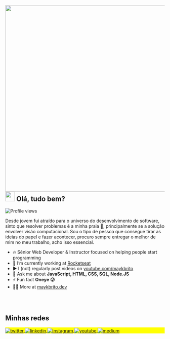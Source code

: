 <img align="right" height="590em" src="https://imgur.com/jCZCTzS.png"/>
<h2 align="left"><img src="https://imgur.com/ad3h5c0.png" height="30px"> Olá, tudo bem?</h2>
<p align="left"> <img src="https://komarev.com/ghpvc/?username=luanmagioli&color=blue" alt="Profile views" /> </p>

Desde jovem fui atraído para o universo do desenvolvimento de software, sinto que resolver problemas é a minha praia 🌊, principalmente se a solução envolver visão computacional. 
Sou o tipo de pessoa que consegue tirar as ideias do papel e fazer acontecer, procuro sempre entregar o melhor de mim no meu trabalho, acho isso essencial.


- 🔥 Sênior Web Developer & Instructor focused on helping people start programming 
- 🔭 I’m currently working at [Rocketseat](https://github.com/Rocketseat)
- ▶️ I (not) regularly post videos on [youtube.com/maykbrito](https://youtube.com/maykbrito)
- 💬 Ask me about **JavaScript, HTML, CSS, SQL, Node.JS**
- ⚡ Fun fact **Oneye 😜**
- 👨‍💻 More at [maykbrito.dev](https://maykbrito.dev)


<br><br>

## Minhas redes

<p align="left" style="background:yellow">
<a href="https://twitter.com/luanmagioli" target="_blank">
  <img align="center" src="https://img.shields.io/badge/-@luanmagioli-05122A?style=flat-square&logo=twitter" alt="twitter"/>  
</a>
<a href="https://linkedin.com/in/luanmagioli" target="_blank">
  <img align="center" src="https://img.shields.io/badge/-luanmagioli-05122A?style=flat-square&logo=linkedin" alt="linkedin"/>
</a>
<a href="https://instagram.com/luanmagioli" target="_blank">
 <img align="center" src="https://img.shields.io/badge/-@luanmagioli-05122A?style=flat-square&logo=instagram" alt="instagram"/>
</a>
<a href="https://youtube.com/luanmagioli" target="_blank">
 <img align="center" src="https://img.shields.io/badge/-luanmagioli-05122A?style=flat-square&logo=youtube" alt="youtube"/>
</a>
<a href="https://medium.com/@luanmagioli" target="_blank">
 <img align="center" src="https://img.shields.io/badge/-@luanmagioli-05122A?style=flat-square&logo=medium" alt="medium"/>
</a>

</p>
